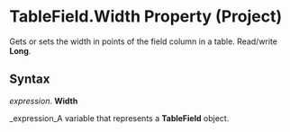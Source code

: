 
# TableField.Width Property (Project)

Gets or sets the width in points of the field column in a table. Read/write  **Long**.


## Syntax

 _expression_. **Width**

 _expression_A variable that represents a  **TableField** object.

